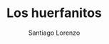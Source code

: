 ---
title: "Los huerfanitos"
subtitle: ""
description: ""
layout: book
author: Santiago Lorenzo
started: 2013-09-19
read: 2013-09-23
status: read
rating: 5
color: 
cover: 
pages: 324
link: 
---